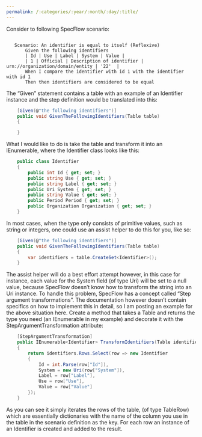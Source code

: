 ```yaml
---
permalink: /:categories/:year/:month/:day/:title/
---
```


Consider to following SpecFlow scenario:

``` Gherkin

   Scenario: An identifier is equal to itself (Reflexive)
       Given the following identifiers
       | Id | Use | Label | System | Value |
       | 1 | Official | Description of identifier | urn://organization/domain/entity | '22'  |
       When I compare the identifier with id 1 with the identifier with id 1
       Then then identifiers are considered to be equal
```

The “Given” statement contains a table with an example of an Identifier instance and the step definition would be translated into this:

``` c#
    [Given(@"the following identifiers")]
    public void GivenTheFollowingIdentifiers(Table table)
    {

    }
```

What I would like to do is take the table and transform it into an IEnumerable<Identifier>, where the Identifier class looks like this:

``` c#
    public class Identifier
    {
        public int Id { get; set; }
        public string Use { get; set; }
        public string Label { get; set; }
        public Uri System { get; set; }
        public string Value { get; set; }
        public Period Period { get; set; }
        public Organization Organization { get; set; }
    }
```

In most cases, when the type only consists of primitive values, such as string or integers, one could use an assist helper to do this for you, like so:

``` c#
    [Given(@"the following identifiers")]
    public void GivenTheFollowingIdentifiers(Table table)
    {
        var identifiers = table.CreateSet<Identifier>();
    }
```

The assist helper will do a best effort attempt however, in this case for instance, each value for the System field (of type Uri) will be set to a null value, because SpecFlow doesn’t know how to transform the string into an Uri instance.
To handle this problem, SpecFlow has a concept called “Step argument transformations”. The documentation however doesn’t contain specifics on how to implement this in detail, so I am posting an example for the above situation here. Create a method that takes a Table and returns the type you need (an IEnumerable<Identifier> in my example) and decorate it with the StepArgumentTransformation attribute:

``` c#
    [StepArgumentTransformation]
    public IEnumerable<Identifier> TransformIdentifiers(Table identifiers)
    {
        return identifiers.Rows.Select(row => new Identifier
        {
            Id = int.Parse(row["Id"]),
            System = new Uri(row["System"]),
            Label = row["Label"],
            Use = row["Use"],
            Value = row["Value"]
        });
    }
```

As you can see it simply iterates the rows of the table, (of type TableRow) which are essentially dictionaries with the name of the column you use in the table in the scenario definition as the key. For each row an instance of an Identifier is created and added to the result.
